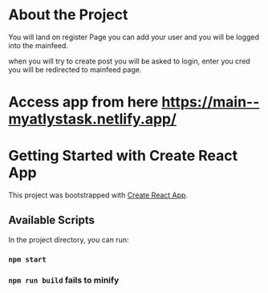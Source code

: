 # About the Project
You will land on register Page you can add your user and you will be logged into the mainfeed.

when you will try to create post you will be asked to login, enter you cred you will be redirected to mainfeed page.

# Access app from here https://main--myatlystask.netlify.app/



# Getting Started with Create React App

This project was bootstrapped with [Create React App](https://github.com/facebook/create-react-app).

## Available Scripts

In the project directory, you can run:

### `npm start`

### `npm run build` fails to minify
